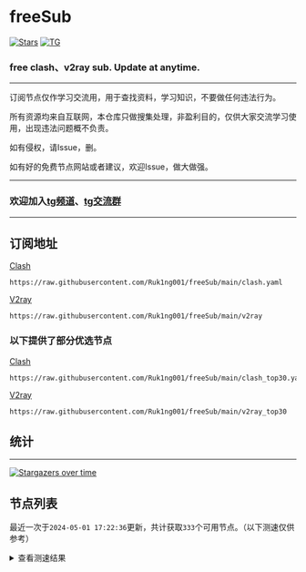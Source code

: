 # freeSub
[![Stars](https://img.shields.io/github/stars/Ruk1ng001/freeSub)](https://github.com/Ruk1ng001/freeSub/stargazers)
[![TG](https://img.shields.io/badge/Telegram-gray?logo=Telegram)](https://t.me/Ruk1ng001)
### free clash、v2ray sub. Update at anytime.

---

订阅节点仅作学习交流用，用于查找资料，学习知识，不要做任何违法行为。

所有资源均来自互联网，本仓库只做搜集处理，非盈利目的，仅供大家交流学习使用，出现违法问题概不负责。

如有侵权，请Issue，删。

如有好的免费节点网站或者建议，欢迎Issue，做大做强。

---

### 欢迎加入[tg频道](https://t.me/Ruk1ng001)、[tg交流群](https://t.me/+-e-b04EE5Cw2NmU1)

---

## 订阅地址
[Clash](https://raw.githubusercontent.com/Ruk1ng001/freeSub/main/clash.yaml)
```
https://raw.githubusercontent.com/Ruk1ng001/freeSub/main/clash.yaml
```
[V2ray](https://raw.githubusercontent.com/Ruk1ng001/freeSub/main/v2ray)
```
https://raw.githubusercontent.com/Ruk1ng001/freeSub/main/v2ray
```
### 以下提供了部分优选节点

[Clash](https://raw.githubusercontent.com/Ruk1ng001/freeSub/main/clash_top30.yaml)
```
https://raw.githubusercontent.com/Ruk1ng001/freeSub/main/clash_top30.yaml
```
[V2ray](https://raw.githubusercontent.com/Ruk1ng001/freeSub/main/v2ray_top30)
```
https://raw.githubusercontent.com/Ruk1ng001/freeSub/main/v2ray_top30
```

## 统计

---

[![Stargazers over time](https://starchart.cc/Ruk1ng001/freeSub.svg)](https://starchart.cc/Ruk1ng001/freeSub)

## 节点列表

最近一次于`2024-05-01 17:22:36`更新，共计获取`333`个可用节点。（以下测速仅供参考）

<details> <summary>查看测速结果</summary>

| 序号 | 节点 | 带宽 | 延迟 |
|:--:|:--:|:--:|:--:|
 | 1 | github.com/Ruk1ng001_626559234 | 2.01MB/s | 348.00ms |
 | 2 | github.com/Ruk1ng001_2369171920 | 1.83MB/s | 380.00ms |
 | 3 | github.com/Ruk1ng001_2985772439 | 1.81MB/s | 395.00ms |
 | 4 | github.com/Ruk1ng001_856261957 | 1.71MB/s | 390.00ms |
 | 5 | github.com/Ruk1ng001_3296524446 | 1.63MB/s | 448.00ms |
 | 6 | github.com/Ruk1ng001_2178163495 | 1.61MB/s | 421.00ms |
 | 7 | github.com/Ruk1ng001_1453958981 | 1.51MB/s | 499.00ms |
 | 8 | github.com/Ruk1ng001_2462725052 | 1.44MB/s | 502.00ms |
 | 9 | github.com/Ruk1ng001_3860727658 | 1.40MB/s | 471.00ms |
 | 10 | github.com/Ruk1ng001_902969504 | 1.39MB/s | 393.00ms |
 | 11 | github.com/Ruk1ng001_3223187559 | 1.38MB/s | 479.00ms |
 | 12 | github.com/Ruk1ng001_1971293340 | 1.36MB/s | 471.00ms |
 | 13 | github.com/Ruk1ng001_2071703730 | 1.35MB/s | 535.00ms |
 | 14 | github.com/Ruk1ng001_138898346 | 1.34MB/s | 494.00ms |
 | 15 | github.com/Ruk1ng001_721721170 | 1.34MB/s | 370.00ms |
 | 16 | github.com/Ruk1ng001_2561780191 | 1.32MB/s | 484.00ms |
 | 17 | github.com/Ruk1ng001_1190719286 | 1.31MB/s | 487.00ms |
 | 18 | github.com/Ruk1ng001_4043686552 | 1.31MB/s | 516.00ms |
 | 19 | github.com/Ruk1ng001_3939175935 | 1.27MB/s | 580.00ms |
 | 20 | github.com/Ruk1ng001_1489118891 | 1.26MB/s | 495.00ms |
 | 21 | github.com/Ruk1ng001_263773284 | 1.26MB/s | 557.00ms |
 | 22 | github.com/Ruk1ng001_1245590397 | 1.23MB/s | 580.00ms |
 | 23 | github.com/Ruk1ng001_561792584 | 1.22MB/s | 572.00ms |
 | 24 | github.com/Ruk1ng001_2585037498 | 1.22MB/s | 513.00ms |
 | 25 | github.com/Ruk1ng001_777700868 | 1.22MB/s | 527.00ms |
 | 26 | github.com/Ruk1ng001_2421155418 | 1.21MB/s | 472.00ms |
 | 27 | github.com/Ruk1ng001_308458359 | 1.21MB/s | 530.00ms |
 | 28 | github.com/Ruk1ng001_2181200751 | 1.19MB/s | 569.00ms |
 | 29 | github.com/Ruk1ng001_2905235999 | 1.17MB/s | 667.00ms |
 | 30 | github.com/Ruk1ng001_1686614806 | 1.17MB/s | 437.00ms |
 | 31 | github.com/Ruk1ng001_71355846 | 1.15MB/s | 617.00ms |
 | 32 | github.com/Ruk1ng001_757988815 | 1.15MB/s | 450.00ms |
 | 33 | github.com/Ruk1ng001_4267661144 | 1.14MB/s | 436.00ms |
 | 34 | github.com/Ruk1ng001_3371803481 | 1.14MB/s | 487.00ms |
 | 35 | github.com/Ruk1ng001_3350958842 | 1.13MB/s | 580.00ms |
 | 36 | github.com/Ruk1ng001_418744153 | 1.12MB/s | 626.00ms |
 | 37 | github.com/Ruk1ng001_1072752017 | 1.11MB/s | 699.00ms |
 | 38 | github.com/Ruk1ng001_2522122965 | 1.11MB/s | 486.00ms |
 | 39 | github.com/Ruk1ng001_2522622896 | 1.11MB/s | 562.00ms |
 | 40 | github.com/Ruk1ng001_512866803 | 1.08MB/s | 604.00ms |
 | 41 | github.com/Ruk1ng001_2356634354 | 1.07MB/s | 412.00ms |
 | 42 | github.com/Ruk1ng001_3171504776 | 1.06MB/s | 622.00ms |
 | 43 | github.com/Ruk1ng001_1767355922 | 1.06MB/s | 624.00ms |
 | 44 | github.com/Ruk1ng001_3877511553 | 1.03MB/s | 469.00ms |
 | 45 | github.com/Ruk1ng001_2302734876 | 1.03MB/s | 608.00ms |
 | 46 | github.com/Ruk1ng001_1869152945 | 1.01MB/s | 678.00ms |
 | 47 | github.com/Ruk1ng001_2583043677 | 1.01MB/s | 670.00ms |
 | 48 | github.com/Ruk1ng001_3121820037 | 1.01MB/s | 725.00ms |
 | 49 | github.com/Ruk1ng001_3916650059 | 1.00MB/s | 715.00ms |
 | 50 | github.com/Ruk1ng001_1222340813 | 997.02KB/s | 791.00ms |
 | 51 | github.com/Ruk1ng001_2350758002 | 987.84KB/s | 676.00ms |
 | 52 | github.com/Ruk1ng001_2406887369 | 975.79KB/s | 831.00ms |
 | 53 | github.com/Ruk1ng001_2148845678 | 970.09KB/s | 652.00ms |
 | 54 | github.com/Ruk1ng001_2690418513 | 965.75KB/s | 491.00ms |
 | 55 | github.com/Ruk1ng001_3823499304 | 963.83KB/s | 773.00ms |
 | 56 | github.com/Ruk1ng001_3067808700 | 945.63KB/s | 732.00ms |
 | 57 | github.com/Ruk1ng001_2733597327 | 944.33KB/s | 614.00ms |
 | 58 | github.com/Ruk1ng001_3539510486 | 934.54KB/s | 703.00ms |
 | 59 | github.com/Ruk1ng001_552687792 | 933.79KB/s | 732.00ms |
 | 60 | github.com/Ruk1ng001_275396915 | 904.16KB/s | 513.00ms |
 | 61 | github.com/Ruk1ng001_257108178 | 900.38KB/s | 750.00ms |
 | 62 | github.com/Ruk1ng001_2658089114 | 863.23KB/s | 860.00ms |
 | 63 | github.com/Ruk1ng001_3293006801 | 857.16KB/s | 728.00ms |
 | 64 | github.com/Ruk1ng001_2140937009 | 856.05KB/s | 884.00ms |
 | 65 | github.com/Ruk1ng001_777226850 | 851.32KB/s | 734.00ms |
 | 66 | github.com/Ruk1ng001_2528855050 | 844.52KB/s | 995.00ms |
 | 67 | github.com/Ruk1ng001_2981248319 | 837.66KB/s | 684.00ms |
 | 68 | github.com/Ruk1ng001_2966139673 | 816.25KB/s | 901.00ms |
 | 69 | github.com/Ruk1ng001_1430471093 | 799.44KB/s | 838.00ms |
 | 70 | github.com/Ruk1ng001_1577293506 | 777.31KB/s | 908.00ms |
 | 71 | github.com/Ruk1ng001_2247880156 | 768.96KB/s | 888.00ms |
 | 72 | github.com/Ruk1ng001_3953129174 | 767.28KB/s | 713.00ms |
 | 73 | github.com/Ruk1ng001_2245605695 | 736.55KB/s | 578.00ms |
 | 74 | github.com/Ruk1ng001_125156137 | 724.05KB/s | 663.00ms |
 | 75 | github.com/Ruk1ng001_2394693661 | 721.82KB/s | 732.00ms |
 | 76 | github.com/Ruk1ng001_2690750277 | 721.71KB/s | 792.00ms |
 | 77 | github.com/Ruk1ng001_2533587589 | 721.33KB/s | 368.00ms |
 | 78 | github.com/Ruk1ng001_3053862319 | 713.98KB/s | 959.00ms |
 | 79 | github.com/Ruk1ng001_4217507469 | 712.92KB/s | 649.00ms |
 | 80 | github.com/Ruk1ng001_3837465009 | 711.86KB/s | 758.00ms |
 | 81 | github.com/Ruk1ng001_1584523613 | 709.10KB/s | 530.00ms |
 | 82 | github.com/Ruk1ng001_782415132 | 708.68KB/s | 533.00ms |
 | 83 | github.com/Ruk1ng001_3901039852 | 704.51KB/s | 705.00ms |
 | 84 | github.com/Ruk1ng001_2656734405 | 702.74KB/s | 834.00ms |
 | 85 | github.com/Ruk1ng001_729393078 | 681.30KB/s | 577.00ms |
 | 86 | github.com/Ruk1ng001_94011014 | 673.52KB/s | 947.00ms |
 | 87 | github.com/Ruk1ng001_2865418143 | 671.84KB/s | 1008.00ms |
 | 88 | github.com/Ruk1ng001_2735108532 | 670.42KB/s | 790.00ms |
 | 89 | github.com/Ruk1ng001_1865092650 | 668.78KB/s | 1080.00ms |
 | 90 | github.com/Ruk1ng001_2643312922 | 666.97KB/s | 879.00ms |
 | 91 | github.com/Ruk1ng001_750075431 | 665.99KB/s | 949.00ms |
 | 92 | github.com/Ruk1ng001_3418758974 | 662.42KB/s | 951.00ms |
 | 93 | github.com/Ruk1ng001_3323405748 | 658.14KB/s | 1150.00ms |
 | 94 | github.com/Ruk1ng001_3590231064 | 655.87KB/s | 914.00ms |
 | 95 | github.com/Ruk1ng001_1364594930 | 655.58KB/s | 963.00ms |
 | 96 | github.com/Ruk1ng001_1680435144 | 653.70KB/s | 954.00ms |
 | 97 | github.com/Ruk1ng001_1940713350 | 649.52KB/s | 928.00ms |
 | 98 | github.com/Ruk1ng001_2156494072 | 643.51KB/s | 767.00ms |
 | 99 | github.com/Ruk1ng001_670247492 | 638.50KB/s | 946.00ms |
 | 100 | github.com/Ruk1ng001_3817276371 | 626.56KB/s | 1297.00ms |
 | 101 | github.com/Ruk1ng001_91567998 | 622.65KB/s | 969.00ms |
 | 102 | github.com/Ruk1ng001_2999369665 | 621.51KB/s | 1103.00ms |
 | 103 | github.com/Ruk1ng001_3811467450 | 619.26KB/s | 852.00ms |
 | 104 | github.com/Ruk1ng001_1043516510 | 617.01KB/s | 1159.00ms |
 | 105 | github.com/Ruk1ng001_913949734 | 616.16KB/s | 1219.00ms |
 | 106 | github.com/Ruk1ng001_1641710100 | 612.99KB/s | 571.00ms |
 | 107 | github.com/Ruk1ng001_1819680411 | 608.73KB/s | 866.00ms |
 | 108 | github.com/Ruk1ng001_1629869478 | 604.22KB/s | 943.00ms |
 | 109 | github.com/Ruk1ng001_3503438115 | 603.10KB/s | 1098.00ms |
 | 110 | github.com/Ruk1ng001_703600976 | 601.65KB/s | 736.00ms |
 | 111 | github.com/Ruk1ng001_2686546267 | 600.55KB/s | 1135.00ms |
 | 112 | github.com/Ruk1ng001_409156250 | 598.68KB/s | 1099.00ms |
 | 113 | github.com/Ruk1ng001_1419532988 | 595.39KB/s | 815.00ms |
 | 114 | github.com/Ruk1ng001_69882022 | 589.50KB/s | 1454.00ms |
 | 115 | github.com/Ruk1ng001_3942436740 | 586.70KB/s | 1206.00ms |
 | 116 | github.com/Ruk1ng001_3015962468 | 581.06KB/s | 1277.00ms |
 | 117 | github.com/Ruk1ng001_2179467676 | 576.24KB/s | 1112.00ms |
 | 118 | github.com/Ruk1ng001_1182001113 | 570.84KB/s | 867.00ms |
 | 119 | github.com/Ruk1ng001_1469939404 | 569.43KB/s | 1120.00ms |
 | 120 | github.com/Ruk1ng001_2223018783 | 569.21KB/s | 700.00ms |
 | 121 | github.com/Ruk1ng001_1303543440 | 568.74KB/s | 1308.00ms |
 | 122 | github.com/Ruk1ng001_3022878362 | 567.09KB/s | 1082.00ms |
 | 123 | github.com/Ruk1ng001_3083510873 | 561.02KB/s | 900.00ms |
 | 124 | github.com/Ruk1ng001_3401780573 | 559.20KB/s | 956.00ms |
 | 125 | github.com/Ruk1ng001_1334035745 | 542.96KB/s | 1163.00ms |
 | 126 | github.com/Ruk1ng001_2978867517 | 540.26KB/s | 1155.00ms |
 | 127 | github.com/Ruk1ng001_1907716852 | 536.22KB/s | 1243.00ms |
 | 128 | github.com/Ruk1ng001_3920478537 | 535.49KB/s | 1175.00ms |
 | 129 | github.com/Ruk1ng001_1964372552 | 534.23KB/s | 1045.00ms |
 | 130 | github.com/Ruk1ng001_3955119737 | 532.35KB/s | 1264.00ms |
 | 131 | github.com/Ruk1ng001_2065932882 | 530.73KB/s | 1243.00ms |
 | 132 | github.com/Ruk1ng001_1022491906 | 527.32KB/s | 907.00ms |
 | 133 | github.com/Ruk1ng001_3470745775 | 526.62KB/s | 976.00ms |
 | 134 | github.com/Ruk1ng001_2889246928 | 526.44KB/s | 1430.00ms |
 | 135 | github.com/Ruk1ng001_374162524 | 525.82KB/s | 946.00ms |
 | 136 | github.com/Ruk1ng001_3909913851 | 523.99KB/s | 1154.00ms |
 | 137 | github.com/Ruk1ng001_3676143946 | 517.56KB/s | 1318.00ms |
 | 138 | github.com/Ruk1ng001_3741033956 | 514.58KB/s | 1316.00ms |
 | 139 | github.com/Ruk1ng001_4238347257 | 512.57KB/s | 1412.00ms |
 | 140 | github.com/Ruk1ng001_4188323591 | 510.11KB/s | 1187.00ms |
 | 141 | github.com/Ruk1ng001_2289978129 | 502.47KB/s | 1116.00ms |
 | 142 | github.com/Ruk1ng001_3027945635 | 488.94KB/s | 1238.00ms |
 | 143 | github.com/Ruk1ng001_1132634313 | 486.02KB/s | 1193.00ms |
 | 144 | github.com/Ruk1ng001_690558285 | 480.59KB/s | 1514.00ms |
 | 145 | github.com/Ruk1ng001_3423829753 | 480.02KB/s | 1382.00ms |
 | 146 | github.com/Ruk1ng001_2376029201 | 467.01KB/s | 1231.00ms |
 | 147 | github.com/Ruk1ng001_2408252289 | 465.50KB/s | 1561.00ms |
 | 148 | github.com/Ruk1ng001_406081006 | 461.85KB/s | 1120.00ms |
 | 149 | github.com/Ruk1ng001_3486273407 | 459.61KB/s | 1202.00ms |
 | 150 | github.com/Ruk1ng001_3342084592 | 457.83KB/s | 1204.00ms |
 | 151 | github.com/Ruk1ng001_4193195216 | 453.39KB/s | 1061.00ms |
 | 152 | github.com/Ruk1ng001_1252535775 | 448.89KB/s | 1698.00ms |
 | 153 | github.com/Ruk1ng001_4018224416 | 442.89KB/s | 1253.00ms |
 | 154 | github.com/Ruk1ng001_301226337 | 442.86KB/s | 1225.00ms |
 | 155 | github.com/Ruk1ng001_2136182946 | 440.40KB/s | 889.00ms |
 | 156 | github.com/Ruk1ng001_102376345 | 438.17KB/s | 834.00ms |
 | 157 | github.com/Ruk1ng001_36078145 | 434.38KB/s | 1798.00ms |
 | 158 | github.com/Ruk1ng001_3807711853 | 433.54KB/s | 1208.00ms |
 | 159 | github.com/Ruk1ng001_1976028172 | 431.69KB/s | 1667.00ms |
 | 160 | github.com/Ruk1ng001_2429767849 | 428.23KB/s | 1042.00ms |
 | 161 | github.com/Ruk1ng001_796916901 | 420.94KB/s | 712.00ms |
 | 162 | github.com/Ruk1ng001_2256819001 | 419.57KB/s | 1444.00ms |
 | 163 | github.com/Ruk1ng001_1665129860 | 416.35KB/s | 1479.00ms |
 | 164 | github.com/Ruk1ng001_1435278059 | 416.22KB/s | 780.00ms |
 | 165 | github.com/Ruk1ng001_3434374794 | 411.59KB/s | 1794.00ms |
 | 166 | github.com/Ruk1ng001_3827150062 | 409.01KB/s | 442.00ms |
 | 167 | github.com/Ruk1ng001_2013146544 | 402.86KB/s | 799.00ms |
 | 168 | github.com/Ruk1ng001_230891734 | 400.80KB/s | 1610.00ms |
 | 169 | github.com/Ruk1ng001_1108544810 | 400.45KB/s | 743.00ms |
 | 170 | github.com/Ruk1ng001_3936522299 | 397.57KB/s | 1251.00ms |
 | 171 | github.com/Ruk1ng001_100610302 | 394.51KB/s | 1605.00ms |
 | 172 | github.com/Ruk1ng001_2601526035 | 394.30KB/s | 1283.00ms |
 | 173 | github.com/Ruk1ng001_1360201207 | 393.87KB/s | 1350.00ms |
 | 174 | github.com/Ruk1ng001_1631711533 | 393.60KB/s | 1256.00ms |
 | 175 | github.com/Ruk1ng001_2407376549 | 393.14KB/s | 1256.00ms |
 | 176 | github.com/Ruk1ng001_504269012 | 392.56KB/s | 1871.00ms |
 | 177 | github.com/Ruk1ng001_2747458601 | 390.27KB/s | 1561.00ms |
 | 178 | github.com/Ruk1ng001_34491053 | 387.90KB/s | 857.00ms |
 | 179 | github.com/Ruk1ng001_514394592 | 384.52KB/s | 1271.00ms |
 | 180 | github.com/Ruk1ng001_1855943804 | 383.40KB/s | 1864.00ms |
 | 181 | github.com/Ruk1ng001_1716491296 | 383.40KB/s | 1275.00ms |
 | 182 | github.com/Ruk1ng001_2902906309 | 382.12KB/s | 1062.00ms |
 | 183 | github.com/Ruk1ng001_3768335150 | 381.42KB/s | 1250.00ms |
 | 184 | github.com/Ruk1ng001_1948467440 | 377.30KB/s | 2023.00ms |
 | 185 | github.com/Ruk1ng001_99717500 | 374.40KB/s | 1250.00ms |
 | 186 | github.com/Ruk1ng001_3587856662 | 373.02KB/s | 415.00ms |
 | 187 | github.com/Ruk1ng001_2523196588 | 373.01KB/s | 1252.00ms |
 | 188 | github.com/Ruk1ng001_1073433627 | 372.65KB/s | 908.00ms |
 | 189 | github.com/Ruk1ng001_3341356825 | 371.09KB/s | 1266.00ms |
 | 190 | github.com/Ruk1ng001_2129178164 | 370.96KB/s | 2111.00ms |
 | 191 | github.com/Ruk1ng001_3892546547 | 368.97KB/s | 1251.00ms |
 | 192 | github.com/Ruk1ng001_2892053561 | 366.25KB/s | 1245.00ms |
 | 193 | github.com/Ruk1ng001_1527883593 | 366.07KB/s | 1663.00ms |
 | 194 | github.com/Ruk1ng001_3140634953 | 365.37KB/s | 1269.00ms |
 | 195 | github.com/Ruk1ng001_1997544007 | 364.52KB/s | 1261.00ms |
 | 196 | github.com/Ruk1ng001_47739984 | 364.33KB/s | 1244.00ms |
 | 197 | github.com/Ruk1ng001_1674449148 | 364.11KB/s | 1273.00ms |
 | 198 | github.com/Ruk1ng001_3765603419 | 363.16KB/s | 2197.00ms |
 | 199 | github.com/Ruk1ng001_2402968797 | 361.53KB/s | 1255.00ms |
 | 200 | github.com/Ruk1ng001_3001504623 | 361.20KB/s | 1651.00ms |
 | 201 | github.com/Ruk1ng001_511116049 | 360.66KB/s | 1271.00ms |
 | 202 | github.com/Ruk1ng001_3139979132 | 360.33KB/s | 1276.00ms |
 | 203 | github.com/Ruk1ng001_2118713699 | 360.18KB/s | 1271.00ms |
 | 204 | github.com/Ruk1ng001_2650303127 | 358.97KB/s | 1253.00ms |
 | 205 | github.com/Ruk1ng001_681637097 | 358.83KB/s | 1270.00ms |
 | 206 | github.com/Ruk1ng001_3152560726 | 358.46KB/s | 1276.00ms |
 | 207 | github.com/Ruk1ng001_290234292 | 358.39KB/s | 1277.00ms |
 | 208 | github.com/Ruk1ng001_3608246380 | 358.34KB/s | 1261.00ms |
 | 209 | github.com/Ruk1ng001_2169729272 | 357.59KB/s | 1279.00ms |
 | 210 | github.com/Ruk1ng001_3526421595 | 354.93KB/s | 1290.00ms |
 | 211 | github.com/Ruk1ng001_675341816 | 354.81KB/s | 1213.00ms |
 | 212 | github.com/Ruk1ng001_2029743534 | 354.23KB/s | 1338.00ms |
 | 213 | github.com/Ruk1ng001_2152169481 | 353.55KB/s | 1296.00ms |
 | 214 | github.com/Ruk1ng001_213571457 | 353.39KB/s | 1280.00ms |
 | 215 | github.com/Ruk1ng001_631225714 | 352.55KB/s | 1251.00ms |
 | 216 | github.com/Ruk1ng001_1820306102 | 351.07KB/s | 1873.00ms |
 | 217 | github.com/Ruk1ng001_4212271000 | 350.71KB/s | 1312.00ms |
 | 218 | github.com/Ruk1ng001_2370224758 | 347.64KB/s | 1348.00ms |
 | 219 | github.com/Ruk1ng001_3523461818 | 346.66KB/s | 2107.00ms |
 | 220 | github.com/Ruk1ng001_3767226260 | 346.33KB/s | 1797.00ms |
 | 221 | github.com/Ruk1ng001_1177855480 | 346.00KB/s | 1306.00ms |
 | 222 | github.com/Ruk1ng001_2686558329 | 343.38KB/s | 1085.00ms |
 | 223 | github.com/Ruk1ng001_3890667615 | 339.44KB/s | 994.00ms |
 | 224 | github.com/Ruk1ng001_1303578646 | 336.48KB/s | 1479.00ms |
 | 225 | github.com/Ruk1ng001_2079142366 | 335.47KB/s | 1443.00ms |
 | 226 | github.com/Ruk1ng001_4134320664 | 334.04KB/s | 1232.00ms |
 | 227 | github.com/Ruk1ng001_3023632956 | 332.92KB/s | 2006.00ms |
 | 228 | github.com/Ruk1ng001_3616919841 | 332.28KB/s | 672.00ms |
 | 229 | github.com/Ruk1ng001_3911308321 | 332.18KB/s | 1287.00ms |
 | 230 | github.com/Ruk1ng001_1336643521 | 324.70KB/s | 1634.00ms |
 | 231 | github.com/Ruk1ng001_22967225 | 313.58KB/s | 1533.00ms |
 | 232 | github.com/Ruk1ng001_1278859682 | 312.55KB/s | 1676.00ms |
 | 233 | github.com/Ruk1ng001_2978354043 | 309.81KB/s | 1533.00ms |
 | 234 | github.com/Ruk1ng001_2975741230 | 307.12KB/s | 1730.00ms |
 | 235 | github.com/Ruk1ng001_2210519284 | 304.98KB/s | 2231.00ms |
 | 236 | github.com/Ruk1ng001_419358087 | 298.65KB/s | 853.00ms |
 | 237 | github.com/Ruk1ng001_939289251 | 298.50KB/s | 1094.00ms |
 | 238 | github.com/Ruk1ng001_2107041568 | 298.11KB/s | 1567.00ms |
 | 239 | github.com/Ruk1ng001_312756856 | 298.10KB/s | 1101.00ms |
 | 240 | github.com/Ruk1ng001_684973377 | 297.96KB/s | 928.00ms |
 | 241 | github.com/Ruk1ng001_1046390786 | 297.92KB/s | 925.00ms |
 | 242 | github.com/Ruk1ng001_1895037706 | 297.85KB/s | 1992.00ms |
 | 243 | github.com/Ruk1ng001_1457769647 | 297.41KB/s | 877.00ms |
 | 244 | github.com/Ruk1ng001_1788757087 | 297.23KB/s | 1149.00ms |
 | 245 | github.com/Ruk1ng001_2993858161 | 297.16KB/s | 1724.00ms |
 | 246 | github.com/Ruk1ng001_4252964336 | 296.48KB/s | 724.00ms |
 | 247 | github.com/Ruk1ng001_1073258103 | 296.37KB/s | 2047.00ms |
 | 248 | github.com/Ruk1ng001_832263432 | 295.83KB/s | 803.00ms |
 | 249 | github.com/Ruk1ng001_2764824157 | 294.95KB/s | 1589.00ms |
 | 250 | github.com/Ruk1ng001_1200556249 | 290.61KB/s | 1677.00ms |
 | 251 | github.com/Ruk1ng001_1344038030 | 285.76KB/s | 2448.00ms |
 | 252 | github.com/Ruk1ng001_646391349 | 279.63KB/s | 2104.00ms |
 | 253 | github.com/Ruk1ng001_357524401 | 277.64KB/s | 1113.00ms |
 | 254 | github.com/Ruk1ng001_3617853271 | 268.92KB/s | 1863.00ms |
 | 255 | github.com/Ruk1ng001_636687194 | 261.19KB/s | 1936.00ms |
 | 256 | github.com/Ruk1ng001_3194308421 | 255.83KB/s | 513.00ms |
 | 257 | github.com/Ruk1ng001_208291501 | 255.69KB/s | 716.00ms |
 | 258 | github.com/Ruk1ng001_2887577001 | 255.63KB/s | 698.00ms |
 | 259 | github.com/Ruk1ng001_954080098 | 255.63KB/s | 853.00ms |
 | 260 | github.com/Ruk1ng001_2836989322 | 255.61KB/s | 650.00ms |
 | 261 | github.com/Ruk1ng001_2143486384 | 255.40KB/s | 646.00ms |
 | 262 | github.com/Ruk1ng001_2004411389 | 255.39KB/s | 894.00ms |
 | 263 | github.com/Ruk1ng001_702135082 | 255.17KB/s | 1055.00ms |
 | 264 | github.com/Ruk1ng001_3096693490 | 254.99KB/s | 747.00ms |
 | 265 | github.com/Ruk1ng001_1238702783 | 254.84KB/s | 753.00ms |
 | 266 | github.com/Ruk1ng001_1734840782 | 254.53KB/s | 1129.00ms |
 | 267 | github.com/Ruk1ng001_4199395204 | 254.29KB/s | 712.00ms |
 | 268 | github.com/Ruk1ng001_4277850323 | 249.26KB/s | 1875.00ms |
 | 269 | github.com/Ruk1ng001_1964030541 | 245.11KB/s | 1801.00ms |
 | 270 | github.com/Ruk1ng001_2209507385 | 237.79KB/s | 1933.00ms |
 | 271 | github.com/Ruk1ng001_2698696650 | 232.57KB/s | 2004.00ms |
 | 272 | github.com/Ruk1ng001_2528650115 | 231.82KB/s | 1610.00ms |
 | 273 | github.com/Ruk1ng001_233576226 | 227.97KB/s | 1275.00ms |
 | 274 | github.com/Ruk1ng001_2293490 | 220.88KB/s | 1721.00ms |
 | 275 | github.com/Ruk1ng001_1404508037 | 220.26KB/s | 2243.00ms |
 | 276 | github.com/Ruk1ng001_2335093990 | 218.14KB/s | 1268.00ms |
 | 277 | github.com/Ruk1ng001_286035895 | 213.81KB/s | 1643.00ms |
 | 278 | github.com/Ruk1ng001_1016422674 | 213.20KB/s | 707.00ms |
 | 279 | github.com/Ruk1ng001_4063162117 | 213.14KB/s | 599.00ms |
 | 280 | github.com/Ruk1ng001_4192775978 | 212.90KB/s | 943.00ms |
 | 281 | github.com/Ruk1ng001_2482168325 | 212.50KB/s | 533.00ms |
 | 282 | github.com/Ruk1ng001_924727498 | 212.39KB/s | 361.00ms |
 | 283 | github.com/Ruk1ng001_3564040109 | 211.66KB/s | 417.00ms |
 | 284 | github.com/Ruk1ng001_26666258 | 211.49KB/s | 657.00ms |
 | 285 | github.com/Ruk1ng001_2302681605 | 205.17KB/s | 1365.00ms |
 | 286 | github.com/Ruk1ng001_481140738 | 199.89KB/s | 1766.00ms |
 | 287 | github.com/Ruk1ng001_3265229179 | 199.51KB/s | 1706.00ms |
 | 288 | github.com/Ruk1ng001_3889678921 | 190.46KB/s | 1818.00ms |
 | 289 | github.com/Ruk1ng001_678742187 | 187.33KB/s | 920.00ms |
 | 290 | github.com/Ruk1ng001_3270069971 | 186.66KB/s | 605.00ms |
 | 291 | github.com/Ruk1ng001_2223586858 | 170.47KB/s | 664.00ms |
 | 292 | github.com/Ruk1ng001_3019811261 | 170.34KB/s | 462.00ms |
 | 293 | github.com/Ruk1ng001_968599951 | 170.32KB/s | 424.00ms |
 | 294 | github.com/Ruk1ng001_2454311275 | 170.31KB/s | 867.00ms |
 | 295 | github.com/Ruk1ng001_775476669 | 169.26KB/s | 932.00ms |
 | 296 | github.com/Ruk1ng001_3003491166 | 160.62KB/s | 1290.00ms |
 | 297 | github.com/Ruk1ng001_3756619769 | 157.26KB/s | 1125.00ms |
 | 298 | github.com/Ruk1ng001_3325683886 | 156.11KB/s | 1298.00ms |
 | 299 | github.com/Ruk1ng001_2125125265 | 142.87KB/s | 2079.00ms |
 | 300 | github.com/Ruk1ng001_862005167 | 135.39KB/s | 1888.00ms |
 | 301 | github.com/Ruk1ng001_3718325696 | 133.28KB/s | 1159.00ms |
 | 302 | github.com/Ruk1ng001_541554949 | 132.87KB/s | 1252.00ms |
 | 303 | github.com/Ruk1ng001_2963130294 | 131.57KB/s | 1168.00ms |
 | 304 | github.com/Ruk1ng001_1261727584 | 129.41KB/s | 1685.00ms |
 | 305 | github.com/Ruk1ng001_1184534098 | 127.94KB/s | 380.00ms |
 | 306 | github.com/Ruk1ng001_3494440426 | 127.72KB/s | 321.00ms |
 | 307 | github.com/Ruk1ng001_793573434 | 127.66KB/s | 357.00ms |
 | 308 | github.com/Ruk1ng001_482184185 | 126.35KB/s | 699.00ms |
 | 309 | github.com/Ruk1ng001_2851247785 | 118.74KB/s | 1275.00ms |
 | 310 | github.com/Ruk1ng001_1207854352 | 118.02KB/s | 1308.00ms |
 | 311 | github.com/Ruk1ng001_3750721354 | 115.75KB/s | 1295.00ms |
 | 312 | github.com/Ruk1ng001_2908148325 | 115.31KB/s | 1251.00ms |
 | 313 | github.com/Ruk1ng001_2767875201 | 112.64KB/s | 452.00ms |
 | 314 | github.com/Ruk1ng001_2042022963 | 111.68KB/s | 2274.00ms |
 | 315 | github.com/Ruk1ng001_1388672434 | 108.45KB/s | 496.00ms |
 | 316 | github.com/Ruk1ng001_1630644596 | 108.00KB/s | 1268.00ms |
 | 317 | github.com/Ruk1ng001_3261594282 | 102.52KB/s | 1263.00ms |
 | 318 | github.com/Ruk1ng001_3033320288 | 101.06KB/s | 307.00ms |
 | 319 | github.com/Ruk1ng001_691210972 | 98.98KB/s | 1488.00ms |
 | 320 | github.com/Ruk1ng001_1616468470 | 98.73KB/s | 1140.00ms |
 | 321 | github.com/Ruk1ng001_1108862479 | 91.98KB/s | 1778.00ms |
 | 322 | github.com/Ruk1ng001_2232140515 | 84.96KB/s | 221.00ms |
 | 323 | github.com/Ruk1ng001_3800428440 | 84.65KB/s | 231.00ms |
 | 324 | github.com/Ruk1ng001_3119109947 | 74.25KB/s | 2023.00ms |
 | 325 | github.com/Ruk1ng001_871413258 | 71.20KB/s | 1922.00ms |
 | 326 | github.com/Ruk1ng001_4045139187 | 60.33KB/s | 1980.00ms |
 | 327 | github.com/Ruk1ng001_1372504354 | 59.40KB/s | 2010.00ms |
 | 328 | github.com/Ruk1ng001_508957716 | 58.79KB/s | 1098.00ms |
 | 329 | github.com/Ruk1ng001_4202100477 | 57.43KB/s | 465.00ms |
 | 330 | github.com/Ruk1ng001_1762997215 | 54.31KB/s | 377.00ms |
 | 331 | github.com/Ruk1ng001_3362003740 | 52.44KB/s | 470.00ms |
 | 332 |  | N/A | N/A |
 | 333 |  | N/A | N/A |


</details>